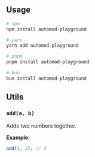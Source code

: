 ## Usage

<!-- AUTOMD_START generator="pm-install" -->

```sh
# npm
npm install automod-playground

# yarn
yarn add automod-playground

# pnpm
pnpm install automod-playground

# bun
bun install automod-playground
```

<!-- AUTOMD_END -->

## Utils

<!-- AUTOMD_START generator="jsdocs" src="./src/index" -->

### `add(a, b)`

Adds two numbers together.

**Example:**

```js
add(1, 2); // 3
```


<!-- AUTOMD_END -->
